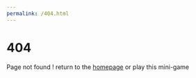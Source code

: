 ```yaml
---
permalink: /404.html
---
```

# 404
 Page not found !
 return to the [homepage](https://hyper-stockfish.github.io/HyperStockfish-bot/) or play this mini-game
